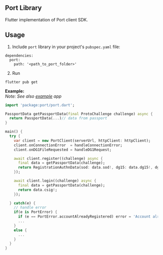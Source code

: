 ## Port Library
Flutter implementation of Port client SDK.

## Usage
 1) Include `port` library in your project's `pubspec.yaml` file:  
```
dependencies:
  port:
    path: '<path_to_port_folder>'
```
 2) Run 
 ```
 flutter pub get
 ```
 
**Example:**  
*Note: See also [example](example) app*

```dart
import 'package:port/port.dart';

PassportData getPassportData(final ProtoChallenge challenge) async {
  return PassportData(...)// data from passport
}

main() {
  try {
    var client = new PortClient(serverUrl, httpClient: httpClient);
    client.onConnectionError  = handleConnectionError;
    client.onDG1FileRequested = handleDG1Request;

    await client.register((challenge) async {
      final data = getPassportData(challenge);
      return RegistrationAuthnData(sod: data.sod!, dg15: data.dg15!, dg14: data.dg14, csig: data.csig!);
    });

    await client.login((challenge) async {
      final data = getPassportData(challenge);
      return data.csig!;
    });

  } catch(e) {
    // handle error
    if(e is PortError) {
      if (e == PortError.accountAlreadyRegistered) error = 'Account already exists!';
      ...
    }
    else {
      ...
    }
  }
}
```